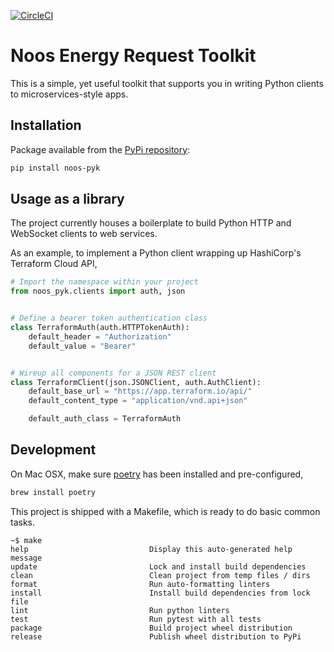 [![CircleCI](https://circleci.com/gh/noosenergy/noos-requests.svg?style=svg&circle-token=c08ede3341e1b8a80f87df87959f849fe40d148f)](https://circleci.com/gh/noosenergy/noos-requests)

# Noos Energy Request Toolkit

This is a simple, yet useful toolkit that supports you in writing Python clients to microservices-style apps.

## Installation

Package available from the [PyPi repository](https://pypi.org/project/noos-pyk/):

```sh
pip install noos-pyk
```

## Usage as a library

The project currently houses a boilerplate to build Python HTTP and WebSocket clients to web services.

As an example, to implement a Python client wrapping up HashiCorp's Terraform Cloud API,

```python
# Import the namespace within your project
from noos_pyk.clients import auth, json


# Define a bearer token authentication class
class TerraformAuth(auth.HTTPTokenAuth):
    default_header = "Authorization"
    default_value = "Bearer"


# Wireup all components for a JSON REST client
class TerraformClient(json.JSONClient, auth.AuthClient):
    default_base_url = "https://app.terraform.io/api/"
    default_content_type = "application/vnd.api+json"

    default_auth_class = TerraformAuth
```

## Development

On Mac OSX, make sure [poetry](https://python-poetry.org/) has been installed and pre-configured,

```sh
brew install poetry
```

This project is shipped with a Makefile, which is ready to do basic common tasks.

```shell
~$ make
help                           Display this auto-generated help message
update                         Lock and install build dependencies
clean                          Clean project from temp files / dirs
format                         Run auto-formatting linters
install                        Install build dependencies from lock file
lint                           Run python linters
test                           Run pytest with all tests
package                        Build project wheel distribution
release                        Publish wheel distribution to PyPi
```
